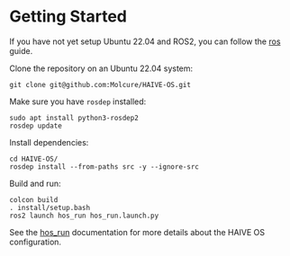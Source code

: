 # Getting Started

If you have not yet setup Ubuntu 22.04 and ROS2, you can follow the [ros](https://github.com/Molcure/HAIVE-OS/blob/master/docs/ros/) guide.

Clone the repository on an Ubuntu 22.04 system:
```shell
git clone git@github.com:Molcure/HAIVE-OS.git
```

Make sure you have `rosdep` installed:
```shell
sudo apt install python3-rosdep2
rosdep update
```

Install dependencies:
```shell
cd HAIVE-OS/
rosdep install --from-paths src -y --ignore-src
```

Build and run:
```shell
colcon build
. install/setup.bash
ros2 launch hos_run hos_run.launch.py
```

See the [hos_run](https://github.com/Molcure/HAIVE-OS/blob/master/docs/hos_run/) documentation for more details about the HAIVE OS configuration.
